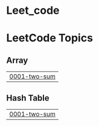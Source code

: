 # Leet_code

<!---LeetCode Topics Start-->
# LeetCode Topics
## Array
|  |
| ------- |
| [0001-two-sum](https://github.com/sarinakavoli/Leet_code/tree/master/0001-two-sum) |
## Hash Table
|  |
| ------- |
| [0001-two-sum](https://github.com/sarinakavoli/Leet_code/tree/master/0001-two-sum) |
<!---LeetCode Topics End-->